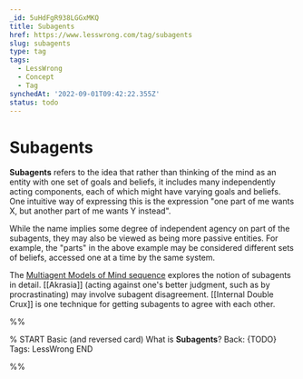 ```yaml
---
_id: 5uHdFgR938LGGxMKQ
title: Subagents
href: https://www.lesswrong.com/tag/subagents
slug: subagents
type: tag
tags:
  - LessWrong
  - Concept
  - Tag
synchedAt: '2022-09-01T09:42:22.355Z'
status: todo
---
```


# Subagents

**Subagents** refers to the idea that rather than thinking of the mind as an entity with one set of goals and beliefs, it includes many independently acting components, each of which might have varying goals and beliefs. One intuitive way of expressing this is the expression "one part of me wants X, but another part of me wants Y instead".

While the name implies some degree of independent agency on part of the subagents, they may also be viewed as being more passive entities. For example, the "parts" in the above example may be considered different sets of beliefs, accessed one at a time by the same system.

The [Multiagent Models of Mind sequence](https://www.lesswrong.com/s/ZbmRyDN8TCpBTZSip) explores the notion of subagents in detail. [[Akrasia]] (acting against one's better judgment, such as by procrastinating) may involve subagent disagreement. [[Internal Double Crux]] is one technique for getting subagents to agree with each other.


%%

% START
Basic (and reversed card)
What is **Subagents**?
Back: {TODO}
Tags: LessWrong
END

%%
	
